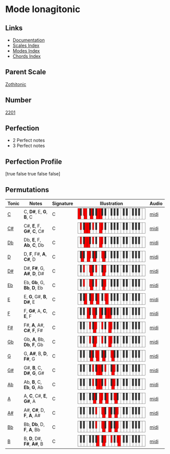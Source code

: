# Mode Ionagitonic

## Links

- [Documentation](index.md)
- [Scales Index](Scales.md)
- [Modes Index](Modes.md)
- [Chords Index](Chords.md)

## Parent Scale

[Zothitonic](ScaleZothitonic.md)

## Number

[2201](https://ianring.com/musictheory/scales/2201)

## Perfection

- 2 Perfect notes
- 3 Perfect notes

## Perfection Profile

[true false true false false]

## Permutations

| Tonic | Notes | Signature | Illustration | Audio |
|-------|-------|-----------|--------------|-------|
| [C](ModeCNaturalIonagitonic.md) | C, **D#**, E, **G**, **B**, C | C | ![CNaturalIonagitonic](ModeCNaturalIonagitonic.png) | [midi](https://github.com/edipermadi/music/blob/main/docs/ModeCNaturalIonagitonic.mid?raw=true) |
| [C#](ModeCSharpIonagitonic.md) | C#, **E**, F, **G#**, **C**, C# | C | ![CSharpIonagitonic](ModeCSharpIonagitonic.png) | [midi](https://github.com/edipermadi/music/blob/main/docs/ModeCSharpIonagitonic.mid?raw=true) |
| [Db](ModeDFlatIonagitonic.md) | Db, **E**, F, **Ab**, **C**, Db | C | ![DFlatIonagitonic](ModeDFlatIonagitonic.png) | [midi](https://github.com/edipermadi/music/blob/main/docs/ModeDFlatIonagitonic.mid?raw=true) |
| [D](ModeDNaturalIonagitonic.md) | D, **F**, F#, **A**, **C#**, D | C | ![DNaturalIonagitonic](ModeDNaturalIonagitonic.png) | [midi](https://github.com/edipermadi/music/blob/main/docs/ModeDNaturalIonagitonic.mid?raw=true) |
| [D#](ModeDSharpIonagitonic.md) | D#, **F#**, G, **A#**, **D**, D# | C | ![DSharpIonagitonic](ModeDSharpIonagitonic.png) | [midi](https://github.com/edipermadi/music/blob/main/docs/ModeDSharpIonagitonic.mid?raw=true) |
| [Eb](ModeEFlatIonagitonic.md) | Eb, **Gb**, G, **Bb**, **D**, Eb | C | ![EFlatIonagitonic](ModeEFlatIonagitonic.png) | [midi](https://github.com/edipermadi/music/blob/main/docs/ModeEFlatIonagitonic.mid?raw=true) |
| [E](ModeENaturalIonagitonic.md) | E, **G**, G#, **B**, **D#**, E | C | ![ENaturalIonagitonic](ModeENaturalIonagitonic.png) | [midi](https://github.com/edipermadi/music/blob/main/docs/ModeENaturalIonagitonic.mid?raw=true) |
| [F](ModeFNaturalIonagitonic.md) | F, **G#**, A, **C**, **E**, F | C | ![FNaturalIonagitonic](ModeFNaturalIonagitonic.png) | [midi](https://github.com/edipermadi/music/blob/main/docs/ModeFNaturalIonagitonic.mid?raw=true) |
| [F#](ModeFSharpIonagitonic.md) | F#, **A**, A#, **C#**, **F**, F# | C | ![FSharpIonagitonic](ModeFSharpIonagitonic.png) | [midi](https://github.com/edipermadi/music/blob/main/docs/ModeFSharpIonagitonic.mid?raw=true) |
| [Gb](ModeGFlatIonagitonic.md) | Gb, **A**, Bb, **Db**, **F**, Gb | C | ![GFlatIonagitonic](ModeGFlatIonagitonic.png) | [midi](https://github.com/edipermadi/music/blob/main/docs/ModeGFlatIonagitonic.mid?raw=true) |
| [G](ModeGNaturalIonagitonic.md) | G, **A#**, B, **D**, **F#**, G | C | ![GNaturalIonagitonic](ModeGNaturalIonagitonic.png) | [midi](https://github.com/edipermadi/music/blob/main/docs/ModeGNaturalIonagitonic.mid?raw=true) |
| [G#](ModeGSharpIonagitonic.md) | G#, **B**, C, **D#**, **G**, G# | C | ![GSharpIonagitonic](ModeGSharpIonagitonic.png) | [midi](https://github.com/edipermadi/music/blob/main/docs/ModeGSharpIonagitonic.mid?raw=true) |
| [Ab](ModeAFlatIonagitonic.md) | Ab, **B**, C, **Eb**, **G**, Ab | C | ![AFlatIonagitonic](ModeAFlatIonagitonic.png) | [midi](https://github.com/edipermadi/music/blob/main/docs/ModeAFlatIonagitonic.mid?raw=true) |
| [A](ModeANaturalIonagitonic.md) | A, **C**, C#, **E**, **G#**, A | C | ![ANaturalIonagitonic](ModeANaturalIonagitonic.png) | [midi](https://github.com/edipermadi/music/blob/main/docs/ModeANaturalIonagitonic.mid?raw=true) |
| [A#](ModeASharpIonagitonic.md) | A#, **C#**, D, **F**, **A**, A# | C | ![ASharpIonagitonic](ModeASharpIonagitonic.png) | [midi](https://github.com/edipermadi/music/blob/main/docs/ModeASharpIonagitonic.mid?raw=true) |
| [Bb](ModeBFlatIonagitonic.md) | Bb, **Db**, D, **F**, **A**, Bb | C | ![BFlatIonagitonic](ModeBFlatIonagitonic.png) | [midi](https://github.com/edipermadi/music/blob/main/docs/ModeBFlatIonagitonic.mid?raw=true) |
| [B](ModeBNaturalIonagitonic.md) | B, **D**, D#, **F#**, **A#**, B | C | ![BNaturalIonagitonic](ModeBNaturalIonagitonic.png) | [midi](https://github.com/edipermadi/music/blob/main/docs/ModeBNaturalIonagitonic.mid?raw=true) |
